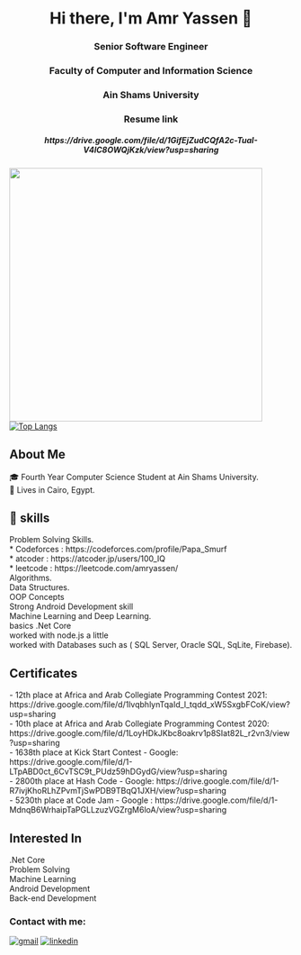 <h1 align="center"> Hi there, I'm Amr Yassen 👋 </h1>

<h3 align="center">Senior Software Engineer</h3>
<h3 align="center">Faculty of Computer and Information Science</h3>
<h3 align="center">Ain Shams University</h3>
<h3 align = "center"> Resume link </h3>
<h5 align = "center"> https://drive.google.com/file/d/1GifEjZudCQfA2c-TuaI-V4lC8OWQjKzk/view?usp=sharing </h5>

<img src="https://github-readme-stats.vercel.app/api?username=amryassen&show_icons=true&title_color=FF2E63&icon_color=bb2acf&text_color=57D1C9&bg_color=151515" align="left" width="450"/>

[![Top Langs](https://github-readme-stats.vercel.app/api/top-langs/?username=amryassen&layout=compact&&title_color=FF2E63&text_color=57D1C9&bg_color=151515)](https://github.com/amryassen)


<h2 align = "left"> About Me</h2>

🎓 Fourth Year Computer Science Student at Ain Shams University.  
📌 Lives in Cairo, Egypt.   
<h2 align = "left"> 🧠 skills</h2>
 Problem Solving Skills.<br />
	* Codeforces : https://codeforces.com/profile/Papa_Smurf <br />
	* atcoder : https://atcoder.jp/users/100_IQ <br />
	* leetcode : https://leetcode.com/amryassen/ <br />
 Algorithms.<br />
 Data Structures.<br />
 OOP Concepts<br />
 Strong Android Development skill<br />
 Machine Learning and Deep Learning.<br />
 basics .Net Core<br />
 worked with node.js a little<br />
 worked with Databases such as ( SQL Server, Oracle SQL, SqLite, Firebase).<br />
 <h2 align = "left"> Certificates</h2>
 - 12th place at Africa and Arab Collegiate Programming Contest 2021: https://drive.google.com/file/d/1lvqbhlynTqaId_l_tqdd_xW5SxgbFCoK/view?usp=sharing <br />
 - 10th place at Africa and Arab Collegiate Programming Contest 2020: https://drive.google.com/file/d/1LoyHDkJKbc8oakrv1p8SIat82L_r2vn3/view?usp=sharing <br />
 - 1638th place at Kick Start Contest - Google: https://drive.google.com/file/d/1-LTpABD0ct_6CvTSC9t_PUdz59hDGydG/view?usp=sharing <br />
 - 2800th place at Hash Code - Google: https://drive.google.com/file/d/1-R7ivjKhoRLhZPvmTjSwPDB9TBqQ1JXH/view?usp=sharing <br />
 - 5230th place at Code Jam - Google : https://drive.google.com/file/d/1-MdnqB6WrhaipTaPGLLzuzVGZrgM6loA/view?usp=sharing <br />
 <h2 align = "left"> Interested In</h2>
 .Net Core <br />
 Problem Solving <br />
 Machine Learning <br/>
 Android Development <br />
 Back-end Development <br />
 


### Contact with me:

[![gmail](https://user-images.githubusercontent.com/52586356/104854957-6ee95180-5912-11eb-975a-0c2670b33801.png)][1]
[![linkedin](https://user-images.githubusercontent.com/52586356/104855029-f8008880-5912-11eb-8ed3-1071d96d9060.png)][2]

[1]: mailto:amryassenfcis@gmail.com
[2]: https://www.linkedin.com/in/amr-yassen-780a791a2/
